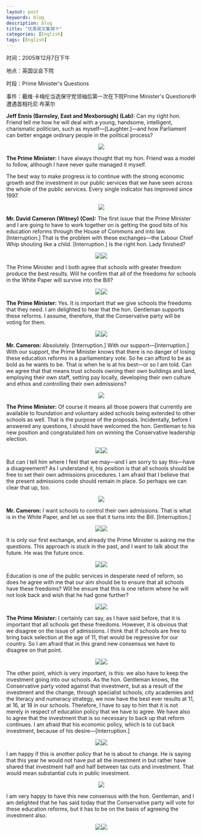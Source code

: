 ```yaml
---
layout: post
keywords: blog
description: blog
title: "优美英文集锦十"
categories: [English]
tags: [English]
---
```



时间：2005年12月7日下午­

地点：英国议会下院­

时段：Prime Minister's Questions­

事件：戴维·卡梅伦当选保守党领袖后第一次在下院Prime Minister's Questions­中遭遇首相托尼·布莱尔

**Jeff Ennis (Barnsley, East and Mexborough) (Lab):** Can my right hon. Friend tell me how he will deal with a young, handsome, intelligent, charismatic politician, such as myself—[Laughter.]—and how Parliament can better engage ordinary people in the political process?

<center><img src="/image/prime-ministers-questions/20110509pmq-01.jpg"></center>




**The Prime Minister:** I have always thought that my hon. Friend was a model to follow, although I have never quite managed it myself.

The best way to make progress is to continue with the strong economic growth and the investment in our public services that we have seen across the whole of the public services. Every single indicator has improved since 1997. 

<center><img src="/image/prime-ministers-questions/20110509pmq-02.jpg"></center>

**Mr. David Cameron (Witney) (Con):** The first issue that the Prime Minister and I are going to have to work together on is getting the good bits of his education reforms through the House of Commons and into law. [Interruption.] That is the problem with these exchanges—the Labour Chief Whip shouting like a child. [Interruption.] Is the right hon. Lady finished?

<center><img src="/image/prime-ministers-questions/20110509pmq-03.jpg"><img src="/image/prime-ministers-questions/20110509pmq-04.jpg"></center>

The Prime Minister and I both agree that schools with greater freedom produce the best results. Will he confirm that all of the freedoms for schools in the White Paper will survive into the Bill?

<center><img src="/image/prime-ministers-questions/20110509pmq-05.jpg"><img src="/image/prime-ministers-questions/20110509pmq-06.jpg"></center>

**The Prime Minister:** Yes. It is important that we give schools the freedoms that they need. I am delighted to hear that the hon. Gentleman supports these reforms. I assume, therefore, that the Conservative party will be voting for them.

<center><img src="/image/prime-ministers-questions/20110509pmq-07.jpg"><img src="/image/prime-ministers-questions/20110509pmq-08.jpg"></center>

**Mr. Cameron:** Absolutely. [Interruption.] With our support—[Interruption.] With our support, the Prime Minister knows that there is no danger of losing these education reforms in a parliamentary vote. So he can afford to be as bold as he wants to be. That is when he is at his best—or so I am told. Can we agree that that means trust schools owning their own buildings and land, employing their own staff, setting pay locally, developing their own culture and ethos and controlling their own admissions?

<center><img src="/image/prime-ministers-questions/20110509pmq-09.jpg"></center>

**The Prime Minister:** Of course it means all those powers that currently are available to foundation and voluntary aided schools being extended to other schools as well. That is the purpose of the proposals. Incidentally, before I answered any questions, I should have welcomed the hon. Gentleman to his new position and congratulated him on winning the Conservative leadership election.

<center><img src="/image/prime-ministers-questions/20110509pmq-10.jpg"><img src="/image/prime-ministers-questions/20110509pmq-11.jpg"></center>

But can I tell him where I feel that we may—and I am sorry to say this—have a disagreement? As I understand it, his position is that all schools should be free to set their own admissions procedures. I am afraid that I believe that the present admissions code should remain in place. So perhaps we can clear that up, too.

<center><img src="/image/prime-ministers-questions/20110509pmq-12.jpg"></center>

**Mr. Cameron:** I want schools to control their own admissions. That is what is in the White Paper, and let us see that it turns into the Bill. [Interruption.]

<center><img src="/image/prime-ministers-questions/20110509pmq-13.jpg"><img src="/image/prime-ministers-questions/20110509pmq-14.jpg"></center>

It is only our first exchange, and already the Prime Minister is asking me the questions. This approach is stuck in the past, and I want to talk about the future. He was the future once.

<center><img src="/image/prime-ministers-questions/20110509pmq-15.jpg"><img src="/image/prime-ministers-questions/20110509pmq-16.jpg"></center>

Education is one of the public services in desperate need of reform, so does he agree with me that our aim should be to ensure that all schools have these freedoms? Will he ensure that this is one reform where he will not look back and wish that he had gone further?

<center><img src="/image/prime-ministers-questions/20110509pmq-17.jpg"><img src="/image/prime-ministers-questions/20110509pmq-18.jpg"></center>

**The Prime Minister:** I certainly can say, as I have said before, that it is important that all schools get these freedoms. However, it is obvious that we disagree on the issue of admissions. I think that if schools are free to bring back selection at the age of 11, that would be regressive for our country. So I am afraid that in this grand new consensus we have to disagree on that point.

<center><img src="/image/prime-ministers-questions/20110509pmq-19.jpg"><img src="/image/prime-ministers-questions/20110509pmq-20.jpg"></center>

The other point, which is very important, is this: we also have to keep the investment going into our schools. As the hon. Gentleman knows, the Conservative party voted against that investment, but as a result of the investment and the change, through specialist schools, city academies and the literacy and numeracy strategy, we now have the best ever results at 11, at 16, at 18 in our schools. Therefore, I have to say to him that it is not merely in respect of education policy that we have to agree. We have also to agree that the investment that is so necessary to back up that reform continues. I am afraid that his economic policy, which is to cut back investment, because of his desire—[Interruption.]

<center><img src="/image/prime-ministers-questions/20110509pmq-21.jpg"><img src="/image/prime-ministers-questions/20110509pmq-22.jpg"></center>

I am happy if this is another policy that he is about to change. He is saying that this year he would not have put all the investment in but rather have shared that investment half and half between tax cuts and investment. That would mean substantial cuts in public investment.

<center><img src="/image/prime-ministers-questions/20110509pmq-23.jpg"></center>

I am very happy to have this new consensus with the hon. Gentleman, and I am delighted that he has said today that the Conservative party will vote for these education reforms, but it has to be on the basis of agreeing the investment also.

<center><img src="/image/prime-ministers-questions/20110509pmq-24.jpg"><img src="/image/prime-ministers-questions/20110509pmq-25.jpg"></center>